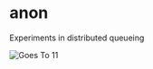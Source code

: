anon
====

Experiments in distributed queueing

![Goes To 11](http://beerpulse.com/wp-content/uploads/2011/08/BellsGoesTo11Front.png?raw=true)

